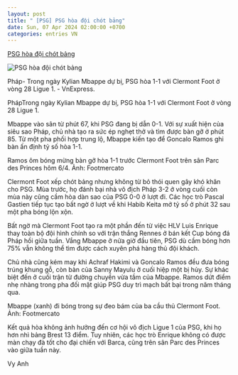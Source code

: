 ```yaml
---
layout: post
title: " [PSG] PSG hòa đội chót bảng"
date: Sun, 07 Apr 2024 02:00:00 +0700
categories: entries VN
---
```

[PSG hòa đội chót bảng](https://vnexpress.net/psg-hoa-doi-chot-bang-4731348.html)

![PSG hòa đội chót bảng](https://vcdn1-thethao.vnecdn.net/2024/04/07/1667933enligue1lepsgetle-17124-2102-2505-1712441569.jpg?w=1200&h=0&q=100&dpr=1&fit=crop&s=8fgCX-UdAGcxdzJXYmqtkQ)

Pháp- Trong ngày Kylian Mbappe dự bị, PSG hòa 1-1 với Clermont Foot ở vòng 28 Ligue 1. - VnExpress.

PhápTrong ngày Kylian Mbappe dự bị, PSG hòa 1-1 với Clermont Foot ở vòng 28 Ligue 1.

Mbappe vào sân từ phút 67, khi PSG đang bị dẫn 0-1. Với sự xuất hiện của siêu sao Pháp, chủ nhà tạo ra sức ép nghẹt thở và tìm được bàn gỡ ở phút 85. Từ một pha phối hợp trung lộ, Mbappe kiến tạo để Goncalo Ramos ghi bàn ấn định tỷ số hòa 1-1.

Ramos ôm bóng mừng bàn gỡ hòa 1-1 trước Clermont Foot trên sân Parc des Princes hôm 6/4. Ảnh: Footmercato

Clermont Foot xếp chót bảng nhưng không từ bỏ thói quen gây khó khăn cho PSG. Mùa trước, họ đánh bại nhà vô địch Pháp 3-2 ở vòng cuối còn mùa này cũng cầm hòa dàn sao của PSG 0-0 ở lượt đi. Các học trò Pascal Gastien tiếp tục tạo bất ngờ ở lượt về khi Habib Keita mở tỷ số ở phút 32 sau một pha bóng lộn xộn.

Bất ngờ mà Clermont Foot tạo ra một phần đến từ việc HLV Luis Enrique thay toàn bộ đội hình chính so với trận thắng Rennes ở bán kết Cup bóng đá Pháp hồi giữa tuần. Vắng Mbappe ở nửa giờ đầu tiên, PSG dù cầm bóng hơn 75% vẫn không thể tìm được cách xuyên phá hàng thủ đội khách.

Chủ nhà cũng kém may khi Achraf Hakimi và Goncalo Ramos đều đưa bóng trúng khung gỗ, còn bàn của Sanny Mayulu ở cuối hiệp một bị hủy. Sự khác biệt đến ở cuối trận từ đường chuyền vừa tầm của Mbappe. Ramos dứt điểm nhẹ nhàng trong pha đối mặt giúp PSG duy trì mạch bất bại trong năm tháng qua.

Mbappe (xanh) đi bóng trong sự đeo bám của ba cầu thủ Clermont Foot. Ảnh: Footmercato

Kết quả hòa không ảnh hưởng đến cơ hội vô địch Ligue 1 của PSG, khi họ hơn nhì bảng Brest 13 điểm. Tuy nhiên, các học trò Enrique không có được màn chạy đà tốt cho đại chiến với Barca, cũng trên sân Parc des Princes vào giữa tuần này.

Vy Anh

